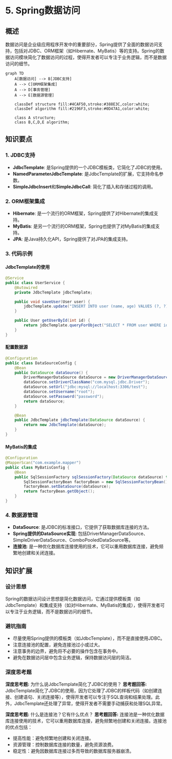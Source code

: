 # 5. Spring数据访问

## 概述
数据访问是企业级应用程序开发中的重要部分，Spring提供了全面的数据访问支持，包括对JDBC、ORM框架（如Hibernate、MyBatis）等的支持。Spring的数据访问模块简化了数据访问的过程，使得开发者可以专注于业务逻辑，而不是数据访问的细节。

```mermaid
graph TD
    A[数据访问] --> B[JDBC支持]
    A --> C[ORM框架集成]
    A --> D[事务管理]
    A --> E[数据源管理]

    classDef structure fill:#4CAF50,stroke:#388E3C,color:white;
    classDef algorithm fill:#2196F3,stroke:#0D47A1,color:white;

    class A structure;
    class B,C,D,E algorithm;
```

## 知识要点
### 1. JDBC支持
- **JdbcTemplate**: 是Spring提供的一个JDBC模板类，它简化了JDBC的使用。
- **NamedParameterJdbcTemplate**: 是JdbcTemplate的扩展，它支持命名参数。
- **SimpleJdbcInsert**和**SimpleJdbcCall**: 简化了插入和存储过程的调用。

### 2. ORM框架集成
- **Hibernate**: 是一个流行的ORM框架，Spring提供了对Hibernate的集成支持。
- **MyBatis**: 是另一个流行的ORM框架，Spring也提供了对MyBatis的集成支持。
- **JPA**: 是Java持久化API，Spring提供了对JPA的集成支持。

### 3. 代码示例
#### JdbcTemplate的使用
```java
@Service
public class UserService {
    @Autowired
    private JdbcTemplate jdbcTemplate;

    public void saveUser(User user) {
        jdbcTemplate.update("INSERT INTO user (name, age) VALUES (?, ?)", user.getName(), user.getAge());
    }

    public User getUserById(int id) {
        return jdbcTemplate.queryForObject("SELECT * FROM user WHERE id = ?", new Object[]{id}, new BeanPropertyRowMapper<>(User.class));
    }
}
```

#### 配置数据源
```java
@Configuration
public class DataSourceConfig {
    @Bean
    public DataSource dataSource() {
        DriverManagerDataSource dataSource = new DriverManagerDataSource();
        dataSource.setDriverClassName("com.mysql.jdbc.Driver");
        dataSource.setUrl("jdbc:mysql://localhost:3306/test");
        dataSource.setUsername("root");
        dataSource.setPassword("password");
        return dataSource;
    }

    @Bean
    public JdbcTemplate jdbcTemplate(DataSource dataSource) {
        return new JdbcTemplate(dataSource);
    }
}
```

#### MyBatis的集成
```java
@Configuration
@MapperScan("com.example.mapper")
public class MyBatisConfig {
    @Bean
    public SqlSessionFactory sqlSessionFactory(DataSource dataSource) throws Exception {
        SqlSessionFactoryBean factoryBean = new SqlSessionFactoryBean();
        factoryBean.setDataSource(dataSource);
        return factoryBean.getObject();
    }
}
```

### 4. 数据源管理
- **DataSource**: 是JDBC的标准接口，它提供了获取数据库连接的方法。
- **Spring提供的DataSource实现**: 包括DriverManagerDataSource、SimpleDriverDataSource、ComboPooledDataSource等。
- **连接池**: 是一种优化数据库连接使用的技术，它可以重用数据库连接，避免频繁地创建和关闭连接。

## 知识扩展
### 设计思想
Spring的数据访问设计思想是简化数据访问，它通过提供模板类（如JdbcTemplate）和集成支持（如对Hibernate、MyBatis的集成），使得开发者可以专注于业务逻辑，而不是数据访问的细节。

### 避坑指南
- 尽量使用Spring提供的模板类（如JdbcTemplate），而不是直接使用JDBC。
- 注意连接池的配置，避免连接池过小或过大。
- 注意事务的边界，避免将不必要的操作包含在事务中。
- 避免在数据访问层中包含业务逻辑，保持数据访问层的简洁。

### 深度思考题
**深度思考题:** 为什么说JdbcTemplate简化了JDBC的使用？
**思考题回答:** JdbcTemplate简化了JDBC的使用，因为它处理了JDBC的样板代码（如创建连接、创建语句、关闭连接等），使得开发者可以专注于SQL查询和结果处理。此外，JdbcTemplate还处理了异常，使得开发者不需要手动捕获和处理SQL异常。

**深度思考题:** 什么是连接池？它有什么优点？
**思考题回答:** 连接池是一种优化数据库连接使用的技术，它可以重用数据库连接，避免频繁地创建和关闭连接。连接池的优点包括：
- 提高性能：避免频繁地创建和关闭连接。
- 资源管理：控制数据库连接的数量，避免资源浪费。
- 稳定性：避免因数据库连接过多而导致的数据库服务器崩溃。